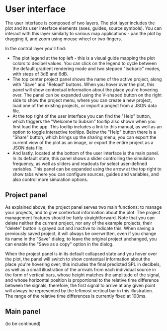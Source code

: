# User interface

The user interface is composed of two layers. The plot layer includes the plot
and its user interface elements (axes, guides, source symbols). You can interact
with this layer similarly to various map applications - pan the plot by dragging
it, and zoom using mouse wheel or two fingers.

In the control layer you'll find:
 - The plot legend at the top left - this is a visual guide mapping the plot
   colors to decibel values. You can click on the legend to cycle between the
   default gradient rendering mode and two stepped "isobaric" modes, with
   steps of 3dB and 6dB.
 - The top center project panel shows the name of the active project, along
   with "Save" and "Reload" buttons. When you hover over the plot, this panel
   will show contextual information about the place you're hovering over. The
   panel can be expanded using the V-shaped button on the right side to show
   the project menu, where you can create a new project, load one of the
   existing projects, or import a project from a JSON data file.
 - At the top right of the user interface you can find the "Help" button,
   which triggers the "Welcome to Subsim" tooltip also shown when you first
   load the app. This tooltip includes a link to this manual, as well as an
   option to toggle interactive tooltips. Below the "Help" button there is a
   "Share" button, which brings up the sharing menu; you can export the
   current view of the plot as an image, or export the entire project as a
   JSON data file.
 - And lastly, located at the bottom of the user interface is the main panel.
   In its default state, this panel shows a slider controlling the simulation
   frequency, as well as sliders and readouts for select user-defined
   variables. This panel can be expanded using the arrow at the top right to
   show tabs where you can configure sources, guides and variables, and also
   control more simulation options.


## Project panel

As explained above, the project panel serves two main functions: to manage your
projects, and to give contextual information about the plot. The project
management features should be fairly straightforward. Note that you can delete
neither the current project, nor any of the example projects; their "delete"
button is grayed out and inactive to indicate this. When saving a previously
saved project, it will always be overwritten, even if you change its name in the
"Save" dialog; to leave the original project unchanged, you can enable the "Save
as a copy" option in the dialog.

When the project panel is in its default collapsed state and you hover over the
plot, the panel will switch to show contextual information about the place
you're hovering over; this includes the final predicted SPL in decibels, as well
as a small illustration of the arrivals from each individual source in the form
of vertical bars, whose height matches the amplitude of the signal, and whose
horizontal position is proportional to the relative time difference between the
signals; therefore, the first signal to arrive at any given point will always be
represented by the leftmost vertical bar in this illustration. The range of the
relative time differences is currently fixed at 100ms.


## Main panel

(to be continued)
